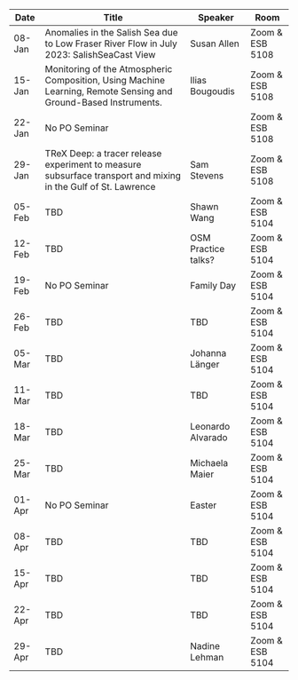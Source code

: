 Date  |  Title                                            |  Speaker                                                                                                |  Room
---------|-----------------------------------------------------|---------------------------------------------------------------------------------------------------------------------|------
08-Jan  | Anomalies in the Salish Sea due to Low Fraser River Flow in July 2023: SalishSeaCast View | Susan Allen | Zoom & ESB 5108  
15-Jan  | Monitoring of the Atmospheric Composition, Using Machine Learning, Remote Sensing and Ground-Based Instruments. | Ilias Bougoudis  | Zoom & ESB 5108  
22-Jan  | No PO Seminar |  | Zoom & ESB 5108  
29-Jan  | TReX Deep: a tracer release experiment to measure subsurface transport and mixing in the Gulf of St. Lawrence | Sam Stevens | Zoom & ESB 5108  
05-Feb  | TBD | Shawn Wang | Zoom & ESB 5104
12-Feb  | TBD | OSM Practice talks? | Zoom & ESB 5104
19-Feb  | No PO Seminar | Family Day | Zoom & ESB 5104
26-Feb  | TBD | TBD | Zoom & ESB 5104
05-Mar  | TBD | Johanna Länger | Zoom & ESB 5104
11-Mar  | TBD | TBD | Zoom & ESB 5104
18-Mar  | TBD | Leonardo Alvarado | Zoom & ESB 5104
25-Mar  | TBD | Michaela Maier | Zoom & ESB 5104
01-Apr  | No PO Seminar | Easter | Zoom & ESB 5104
08-Apr  | TBD | TBD | Zoom & ESB 5104
15-Apr  | TBD | TBD | Zoom & ESB 5104
22-Apr  | TBD | TBD | Zoom & ESB 5104
29-Apr  | TBD | Nadine Lehman | Zoom & ESB 5104